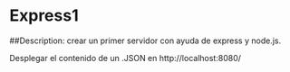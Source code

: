 # Express1

##Description: 
crear un primer servidor con ayuda de express y node.js.

Desplegar el contenido de un .JSON en http://localhost:8080/
